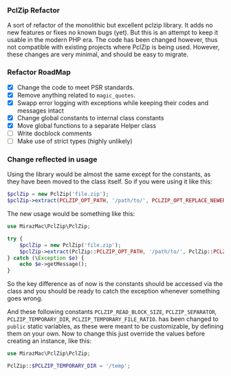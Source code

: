 ### PclZip Refactor
A sort of refactor of the monolithic but excellent pclzip library. It adds no new features or fixes no known bugs (yet). But this is an attempt to keep it usable in the modern PHP era. The code has been changed however, thus not compatible with existing projects where PclZip is being used. However, these changes are very minimal, and should be easy to migrate.

### Refactor RoadMap
- [x] Change the code to meet PSR standards.
- [x] Remove anything related to ``magic_quotes``.
- [x] Swapp error logging with exceptions while keeping their codes and messages intact
- [x] Change global constants to internal class constants
- [x] Move global functions to a separate Helper class
- [ ] Write docblock comments
- [ ] Make use of strict types (highly unlikely)

### Change reflected in usage
Using the library would be almost the same except for the constants, as they have been moved to the class itself. So if you were using it like this:
```php
$pclZip = new PclZip('file.zip');
$pclZip->extract(PCLZIP_OPT_PATH, '/path/to/', PCLZIP_OPT_REPLACE_NEWER);
```
The new  usage would be something like this:

```php
use MirazMac\PclZip\PclZip;

try {
    $pclZip = new PclZip('file.zip');
    $pclZip->extract(PclZip::PCLZIP_OPT_PATH, '/path/to/', PclZip::PCLZIP_OPT_REPLACE_NEWER);
} catch (\Exception $e) {
    echo $e->getMessage();
}
```

So the key difference as of now is the constants should be accessed via the class and you should be ready to catch the exception whenever something goes wrong.

And these following constants ``PCLZIP_READ_BLOCK_SIZE``, ``PCLZIP_SEPARATOR``, ``PCLZIP_TEMPORARY_DIR``, ``PCLZIP_TEMPORARY_FILE_RATIO``. has been changed to ``public`` static variables, as these were meant to be customizable, by defining them on your own. Now to change this just override the values before creating an instance, like this:
```php
use MirazMac\PclZip\PclZip;

PclZip::$PCLZIP_TEMPORARY_DIR = '/temp';
```
